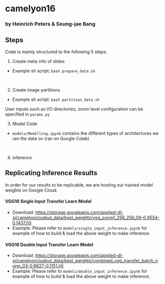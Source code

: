 # camelyon16
### by Heinrich Peters & Seung-jae Bang

## Steps
Code is mainly structured to the following 5 steps:
<br>

1. Create meta info of slides
- Example sh script:
```bash prepare_data.sh```
<br>

2. Create image partitions 
- Example sh script:
```bash partition_data.sh```

User inputs such as I/O directories, zoom level configuration can be specified in `params.py`
<br>

3. Model Code
- `models/Modelling.ipynb` contains the different types of architectures we ran the data on (ran on Google Colab)
<br>

4. Inference


## Replicating Inference Results
In order for our results to be replicable, we are hosting our trained model weights on Google Cloud.

#### VGG16 Single Input Transfer Learn Model
- Download: https://storage.googleapis.com/applied-dl-sj/camelyon/output_data/best_weights/vgg_zoom1_256_256_09-0.9554-0.1437.h5
- Example: Please refer to `models/single_input_inference.ipynb` for example of how to build & load the above weight to make inference.

#### VGG16 Double Input Transfer Learn Model
- Download: https://storage.googleapis.com/applied-dl-sj/camelyon/output_data/best_weights/combined_vgg_transfer_batch_norm_03-0.9627-0.1151.h5
- Example: Please refer to `models/double_input_inference.ipynb` for example of how to build & load the above weight to make inference.
